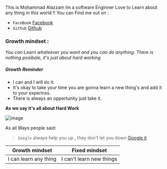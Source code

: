 This is Mohammad Alazzam Im a software Enginner Love to Learn about any thing in this world !! 
You can Find me out on :
* `FaceBook` [Facebook](https://www.facebook.com/show.bfhmk)
* `Github` [Github](https://github.com/MohdAzzam)
 

### Growth mindset :
_You can Learn whateever you want and you can do anything. There is nothing posibale, it's just about hard working_

##### Growth Reminder 
* I can and I will do it.
* It's okay to take your time you are gonna learn a new thing's and add it to your experinss.
* There is always an oppertunity just take it.

__As we say it's all about **Hard Work**__  

![image](https://stickybranding.com/wp-content/uploads/2019/01/SBQ-Hard-Work-946x532.jpg)

As all Ways people said:

> `Google` always help you up , they don't let you down  [Google it](https://www.google.com/)
 
 
Growth mindset | Fixed mindset
------------ | -------------
I can learn any thing  | I can't learn new things






